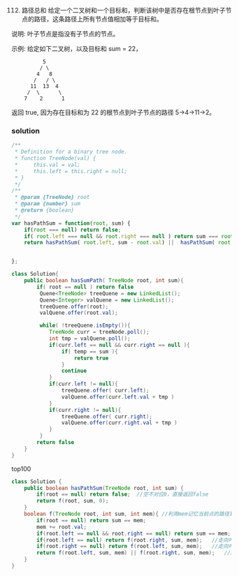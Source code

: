 112. 路径总和
给定一个二叉树和一个目标和，判断该树中是否存在根节点到叶子节点的路径，这条路径上所有节点值相加等于目标和。

说明: 叶子节点是指没有子节点的节点。

示例:
给定如下二叉树，以及目标和 sum = 22，

              5
             / \
            4   8
           /   / \
          11  13  4
         /  \      \
        7    2      1
返回 true, 因为存在目标和为 22 的根节点到叶子节点的路径 5->4->11->2。



### solution
```javascript
/**
 * Definition for a binary tree node.
 * function TreeNode(val) {
 *     this.val = val;
 *     this.left = this.right = null;
 * }
 */
/**
 * @param {TreeNode} root
 * @param {number} sum
 * @return {boolean}
 */
var hasPathSum = function(root, sum) {
    if(root === null) return false;
    if( root.left === null && root.right === null ) return sum === root.val
    return hasPathSum( root.left, sum - root.val) ||  hasPathSum( root.right, sum - root.val)


};
```

```java
class Solution{
    public boolean hasSumPath( TreeNode root, int sum){
        if( root == null ) return false
         Quene<TreeNode> treeQuene = new LinkedList();
         Quene<Integer> valQuene = new LinkedList();
         treeQuene.offer(root);
         valQuene.offer(root.val);

         while( !treeQuene.isEmpty()){
            TreeNode curr = treeNode.poll();
            int tmp = valQuene.poll();
            if(curr.left == null && curr.right == null ){
                if( temp == sum ){
                    return true
                }
                continue
            }
            if(curr.left != null){
                treeQuene.offer( curr.left);
                valQuene.offer(curr.left.val + tmp )
            }
            if(curr.right != null){
                treeQuene.offer( curr.right);
                valQuene.offer(curr.right.val + tmp )
            }
         }
        return false
    }
}
```
top100
```java
class Solution {
    public boolean hasPathSum(TreeNode root, int sum) {
        if(root == null) return false;  //空不对应0，直接返回false
        return f(root, sum, 0);
    }
    boolean f(TreeNode root, int sum, int mem){ //利用mem记忆当前点的路径累积和
        if(root == null) return sum == mem;
        mem += root.val;
        if(root.left == null && root.right == null) return sum == mem;  //叶节点返回
        if(root.left == null) return f(root.right, sum, mem);   //走向叶节点
        if(root.right == null) return f(root.left, sum, mem);   //走向叶节点
        return f(root.left, sum, mem) || f(root.right, sum, mem);   //左或右存在一个即可
    }
}

```
